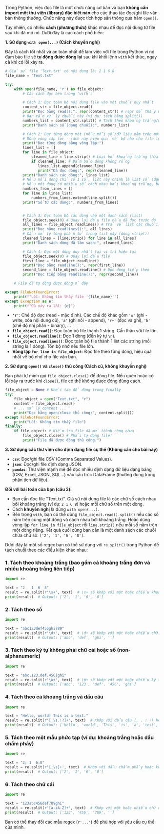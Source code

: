 Trong Python, việc đọc file là một chức năng cơ bản và bạn **không cần import một thư viện (library) đặc biệt nào** cho các thao tác đọc/ghi file văn bản thông thường. Chức năng này được tích hợp sẵn thông qua hàm `open()`.

Tuy nhiên, có nhiều **cách (phương thức)** khác nhau để đọc nội dung từ file sau khi đã mở nó. Dưới đây là các cách phổ biến:

**1. Sử dụng `with open(...)` (Cách khuyến nghị)**

Đây là cách tốt nhất và an toàn nhất để làm việc với file trong Python vì nó đảm bảo file sẽ **tự động được đóng lại** sau khi khối lệnh `with` kết thúc, ngay cả khi có lỗi xảy ra.

```python
# Giả sử file 'Text.txt' có nội dung là: 2 1 6 8
file_name = "Text.txt"

try:
    with open(file_name, 'r') as file_object:
        # Các cách đọc bên trong 'with':

        # Cách 1: Đọc toàn bộ nội dung file vào một chuỗi duy nhất
        content_str = file_object.read()
        print("Đọc bằng read():", repr(content_str)) # repr để thấy ký tự đặc biệt như \n
        # Bạn cần xử lý chuỗi này (ví dụ: tách bằng split())
        numbers_list = content_str.split() # Tách theo khoảng trắng/newline
        print("Danh sách số (dạng chuỗi):", numbers_list)

        # Cách 2: Đọc từng dòng một (nếu mỗi số/dữ liệu nằm trên một dòng riêng)
        # Dùng vòng lặp for - cách này hiệu quả về bộ nhớ cho file lớn
        print("Đọc từng dòng bằng vòng lặp:")
        lines_list = []
        for line in file_object:
            cleaned_line = line.strip() # Loại bỏ khoảng trắng thừa và ký tự xuống dòng (\n)
            if cleaned_line: # Đảm bảo dòng không rỗng
               lines_list.append(cleaned_line)
               print("Đã đọc dòng:", repr(cleaned_line))
        print("Danh sách các dòng:", lines_list)
        # Nếu mỗi dòng chỉ có 1 số, list này chính là list số (dạng chuỗi)
        # Nếu một dòng có nhiều số cách nhau bởi khoảng trắng, bạn cần split thêm:
        numbers_from_lines = []
        for line in lines_list:
            numbers_from_lines.extend(line.split())
        print("Số từ các dòng:", numbers_from_lines)


        # Cách 3: Đọc toàn bộ các dòng vào một danh sách (list)
        file_object.seek(0) # Quay lại đầu file nếu đã đọc trước đó
        all_lines = file_object.readlines() # Trả về list các chuỗi, mỗi chuỗi là 1 dòng còn \n
        print("Đọc bằng readlines():", all_lines)
        # Cần xử lý từng phần tử trong list này (dùng strip())
        cleaned_lines = [line.strip() for line in all_lines]
        print("Danh sách dòng đã làm sạch:", cleaned_lines)

        # Cách 4: Đọc một dòng duy nhất tại vị trí hiện tại
        file_object.seek(0) # Quay lại đầu file
        first_line = file_object.readline()
        print("Đọc bằng readline():", repr(first_line))
        second_line = file_object.readline() # Đọc dòng tiếp theo
        print("Đọc tiếp bằng readline():", repr(second_line))

    # File đã tự động được đóng ở đây

except FileNotFoundError:
    print(f"Lỗi: Không tìm thấy file '{file_name}'")
except Exception as e:
    print(f"Đã xảy ra lỗi: {e}")

```

* **`'r'`**: Chế độ đọc (read - mặc định). Các chế độ khác gồm `'w'` (ghi - write, xóa nội dung cũ), `'a'` (ghi nối - append), `'r+'` (đọc và ghi), `'b'` (chế độ nhị phân - binary), ...
* **`file_object.read()`**: Đọc toàn bộ file thành 1 string. Cẩn thận với file lớn.
* **`file_object.readline()`**: Đọc 1 dòng (đến ký tự `\n`).
* **`file_object.readlines()`**: Đọc toàn bộ file thành 1 list các string (mỗi string là 1 dòng). Tốn bộ nhớ nếu file lớn.
* **Vòng lặp `for line in file_object`**: Đọc file theo từng dòng, hiệu quả nhất về bộ nhớ cho file văn bản.

**2. Sử dụng `open()` và `close()` thủ công (Cách cũ, không khuyến nghị)**

Bạn phải tự mình gọi `file_object.close()` để đóng file. Nếu quên hoặc có lỗi xảy ra trước khi `close()`, file có thể không được đóng đúng cách.

```python
file_object = None # Khởi tạo để dùng trong finally
try:
    file_object = open("Text.txt", "r")
    content = file_object.read()
    # ... xử lý content ...
    print("Đọc bằng open/close thủ công:", content.split())
except FileNotFoundError:
    print("Lỗi: Không tìm thấy file")
finally:
    if file_object: # Kiểm tra file đã mở thành công chưa
        file_object.close() # Phải tự đóng file!
        print("File đã được đóng thủ công.")
```

**3. Sử dụng các thư viện cho định dạng file cụ thể (Không cần cho bài này)**

* **`csv`**: Đọc/ghi file CSV (Comma Separated Values).
* **`json`**: Đọc/ghi file định dạng JSON.
* **`pandas`**: Thư viện mạnh mẽ để đọc nhiều định dạng dữ liệu dạng bảng (CSV, Excel, JSON, SQL...) vào cấu trúc DataFrame (thường dùng trong phân tích dữ liệu).

**Đối với bài toán của bạn (câu 2):**

* Bạn cần đọc file "Text.txt". Giả sử nội dung file là các chữ số cách nhau bởi khoảng trắng (ví dụ: `2 1 6 8`) hoặc mỗi chữ số trên một dòng.
* Cách **khuyến nghị** là dùng `with open(...)`.
* Bên trong `with`, bạn có thể dùng `file_object.read().split()` nếu các số nằm trên cùng một dòng và cách nhau bởi khoảng trắng. Hoặc dùng vòng lặp `for line in file_object` rồi `line.strip()` nếu mỗi số nằm trên một dòng riêng. Kết quả cuối cùng bạn cần là một danh sách các chuỗi chứa chữ số: `['2', '1', '6', '8']`.





Dưới đây là một số regex bạn có thể sử dụng với `re.split()` trong Python để tách chuỗi theo các điều kiện khác nhau:

### 1. Tách theo khoảng trắng (bao gồm cả khoảng trắng đơn và nhiều khoảng trắng liên tiếp)
```python
import re

text = "2   1  6  8"
result = re.split(r'\s+', text)  # \s+ sẽ khớp với một hoặc nhiều khoảng trắng
print(result)  # Output: ['2', '1', '6', '8']
```

### 2. Tách theo số
```python
import re

text = "abc123def456ghi789"
result = re.split(r'\d+', text)  # \d+ sẽ khớp với một hoặc nhiều chữ số
print(result)  # Output: ['abc', 'def', 'ghi', '']
```

### 3. Tách theo ký tự không phải chữ cái hoặc số (non-alphanumeric)
```python
import re

text = "abc,123;def.456|ghi"
result = re.split(r'\W+', text)  # \W+ sẽ khớp với một hoặc nhiều ký tự không phải chữ cái hoặc số
print(result)  # Output: ['abc', '123', 'def', '456', 'ghi']
```

### 4. Tách theo cả khoảng trắng và dấu câu
```python
import re

text = "Hello, world! This is a test."
result = re.split(r'[,\s.!?]+', text)  # Khớp với dấu câu (, . ! ?) hoặc khoảng trắng
print(result)  # Output: ['Hello', 'world', 'This', 'is', 'a', 'test', '']
```

### 5. Tách theo một mẫu phức tạp (ví dụ: khoảng trắng hoặc dấu chấm phẩy)
```python
import re

text = "2; 1  6;8"
result = re.split(r'[;\s]+', text)  # Khớp với dấu chấm phẩy hoặc khoảng trắng
print(result)  # Output: ['2', '1', '6', '8']
```

### 6. Tách theo chữ cái
```python
import re

text = "123abc456def789ghi"
result = re.split(r'[a-zA-Z]+', text)  # Khớp với một hoặc nhiều chữ cái
print(result)  # Output: ['123', '456', '789', '']
```

Bạn có thể thay đổi các mẫu regex (`r'...'`) để phù hợp với yêu cầu cụ thể của mình.